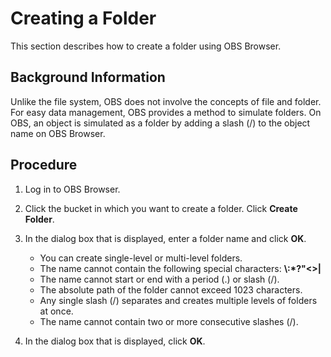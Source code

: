 # Creating a Folder<a name="obs_03_0413"></a>

This section describes how to create a folder using OBS Browser.

## Background Information<a name="se3ee933427894ffdb670dce4fd51d3b7"></a>

Unlike the file system, OBS does not involve the concepts of file and folder. For easy data management, OBS provides a method to simulate folders. On OBS, an object is simulated as a folder by adding a slash \(/\) to the object name on OBS Browser.

## Procedure<a name="s65c969d1ffff4f1f8d512e8ed6acdfc7"></a>

1.  Log in to OBS Browser.
2.  Click the bucket in which you want to create a folder. Click  **Create Folder**.
3.  In the dialog box that is displayed, enter a folder name and click  **OK**.
    -   You can create single-level or multi-level folders.
    -   The name cannot contain the following special characters:  **\\:\*?"<\>|**
    -   The name cannot start or end with a period \(.\) or slash \(/\).
    -   The absolute path of the folder cannot exceed 1023 characters.
    -   Any single slash \(/\) separates and creates multiple levels of folders at once.
    -   The name cannot contain two or more consecutive slashes \(/\).

4.  In the dialog box that is displayed, click  **OK**.

